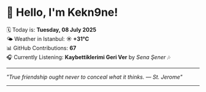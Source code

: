 # 👋 Hello, I'm Kekn9ne!

🗓️ Today is: **Tuesday, 08 July 2025**  
🌤️ Weather in Istanbul: **☀️   +31°C**  
📊 GitHub Contributions: **67**  
🎧 Currently Listening: **Kaybettiklerimi Geri Ver** by *Sena Şener* 🎶

---

_"True friendship ought never to conceal what it thinks.  — *St. Jerome*"_

---

